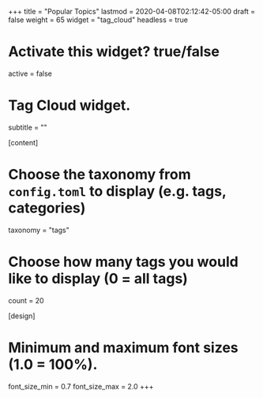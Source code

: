 +++
title = "Popular Topics"
lastmod = 2020-04-08T02:12:42-05:00
draft = false
weight = 65
widget = "tag_cloud"
headless = true
# Activate this widget? true/false
active = false

# Tag Cloud widget.
subtitle = ""

[content]
  # Choose the taxonomy from `config.toml` to display (e.g. tags, categories)
  taxonomy = "tags"

  # Choose how many tags you would like to display (0 = all tags)
  count = 20

[design]
  # Minimum and maximum font sizes (1.0 = 100%).
  font_size_min = 0.7
  font_size_max = 2.0
+++
